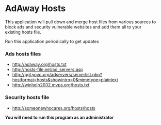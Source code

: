 # AdAway Hosts

This application will pull down and merge host files from various sources to block ads and security vulnerable websites and add them all to your existing hosts file.

Run this application periodically to get updates

### Ads hosts files

- http://adaway.org/hosts.txt
- http://hosts-file.net/ad_servers.asp
- http://pgl.yoyo.org/adservers/serverlist.php?hostformat=hosts&showintro=0&mimetype=plaintext
- http://winhelp2002.mvps.org/hosts.txt

### Security hosts file

- http://someonewhocares.org/hosts/hosts

**You will need to run this program as an administrator**
